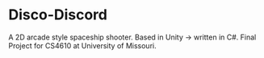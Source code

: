 # Disco-Discord
A 2D arcade style spaceship shooter. Based in Unity -> written in C#. Final Project for CS4610 at University of Missouri.
